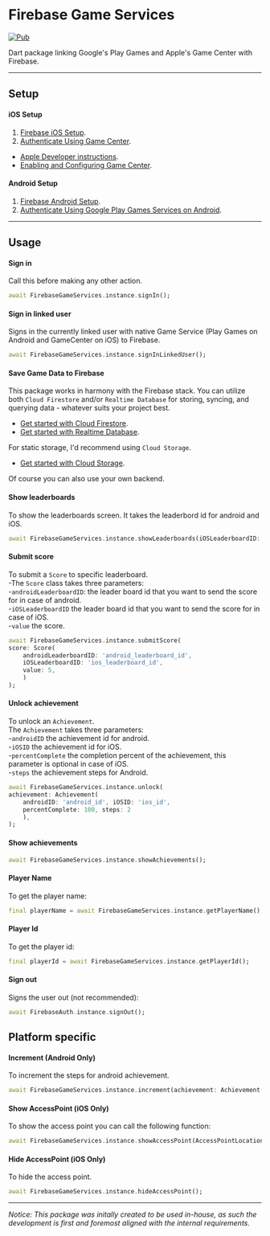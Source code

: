 # Firebase Game Services

[![Pub](https://img.shields.io/pub/v/firebase_game_services.svg?style=popout&include_prereleases)](https://pub.dartlang.org/packages/firebase_game_services)

Dart package linking Google's Play Games and Apple's Game Center with Firebase.

---

## Setup

#### iOS Setup
1. [Firebase iOS Setup](https://firebase.google.com/docs/flutter/setup?platform=ios).
2. [Authenticate Using Game Center](https://firebase.google.com/docs/auth/ios/game-center).

- [Apple Developer instructions](https://developer.apple.com/library/archive/documentation/NetworkingInternet/Conceptual/GameKit_Guide/GameCenterOverview/GameCenterOverview.html#//apple_ref/doc/uid/TP40008304-CH5-SW22).
- [Enabling and Configuring Game Center](https://developer.apple.com/documentation/gamekit/enabling_and_configuring_game_center).

#### Android Setup
1. [Firebase Android Setup](https://firebase.google.com/docs/flutter/setup?platform=android).
2. [Authenticate Using Google Play Games Services on Android](https://firebase.google.com/docs/auth/android/play-games).

---

## Usage

#### Sign in
Call this before making any other action.
```dart
await FirebaseGameServices.instance.signIn();
```

#### Sign in linked user
Signs in the currently linked user with native Game Service (Play Games on Android and GameCenter on iOS) to Firebase.
```dart
await FirebaseGameServices.instance.signInLinkedUser();
```

#### Save Game Data to Firebase
This package works in harmony with the Firebase stack.
You can utilize both `Cloud Firestore` and/or `Realtime Database` for storing, syncing, and querying data - whatever suits your project best.

- [Get started with Cloud Firestore](https://firebase.google.com/docs/firestore/quickstart).
- [Get started with Realtime Database](https://firebase.google.com/docs/database/flutter/start).

For static storage, I'd recommend using `Cloud Storage`.

- [Get started with Cloud Storage](https://firebase.google.com/docs/storage/flutter/start).

Of course you can also use your own backend.

#### Show leaderboards
To show the leaderboards screen. It takes the leaderbord id for android and iOS.  
``` dart
await FirebaseGameServices.instance.showLeaderboards(iOSLeaderboardID: 'ios_leaderboard_id', androidLeaderboardID: 'android_leaderboard_id');
```   

#### Submit score  
To submit a ```Score``` to specific leaderboard.  
-The ```Score``` class takes three parameters:  
-```androidLeaderboardID```: the leader board id that you want to send the score for in case of android.  
-```iOSLeaderboardID``` the leader board id that you want to send the score for in case of iOS.  
-```value``` the score.  

``` dart
await FirebaseGameServices.instance.submitScore(
score: Score(
    androidLeaderboardID: 'android_leaderboard_id',
    iOSLeaderboardID: 'ios_leaderboard_id', 
    value: 5,
    )
);
```  

#### Unlock achievement  
To unlock an ```Achievement```.  
The ```Achievement``` takes three parameters:  
-```androidID``` the achievement id for android.  
-```iOSID``` the achievement id for iOS.  
-```percentComplete``` the completion percent of the achievement, this parameter is optional in case of iOS.  
-```steps``` the achievement steps for Android.

``` dart
await FirebaseGameServices.instance.unlock(
achievement: Achievement(
    androidID: 'android_id', iOSID: 'ios_id',
    percentComplete: 100, steps: 2
    ),
);
```

#### Show achievements
```dart
await FirebaseGameServices.instance.showAchievements();
```

#### Player Name
To get the player name:
```dart
final playerName = await FirebaseGameServices.instance.getPlayerName();
```

#### Player Id
To get the player id:
```dart
final playerId = await FirebaseGameServices.instance.getPlayerId();
```

#### Sign out
Signs the user out (not recommended):
```dart
await FirebaseAuth.instance.signOut();
```

## Platform specific
#### Increment (Android Only)  
To increment the steps for android achievement.

```dart
await FirebaseGameServices.instance.increment(achievement: Achievement(androidID: 'android_id', steps: 50));
```  

#### Show AccessPoint (iOS Only)  
To show the access point you can call the following function:  

```dart
await FirebaseGameServices.instance.showAccessPoint(AccessPointLocation.topLeading);
```  

#### Hide AccessPoint (iOS Only)  
To hide the access point.

```dart
await FirebaseGameServices.instance.hideAccessPoint();
```

---

*Notice:*
*This package was initally created to be used in-house, as such the development is first and foremost aligned with the internal requirements.*